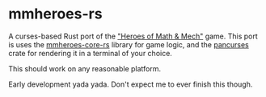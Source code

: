 # mmheroes-rs

A curses-based Rust port of the ["Heroes of Math & Mech"](https://sharpden.github.io/mmheroes/) game.
This port is uses the [mmheroes-core-rs](https://github.com/mmheroes/mmheroes-core-rs) library for game logic,
and the [pancurses](https://crates.io/crates/pancurses) crate for rendering it in a terminal of your choice.

This should work on any reasonable platform.

Early development yada yada. Don't expect me to ever finish this though.
